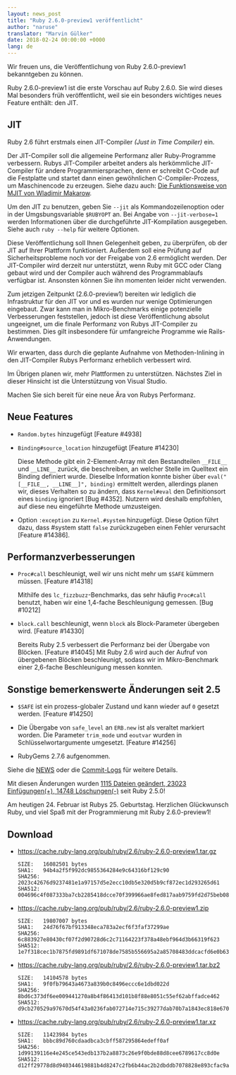 ```yaml
---
layout: news_post
title: "Ruby 2.6.0-preview1 veröffentlicht"
author: "naruse"
translator: "Marvin Gülker"
date: 2018-02-24 00:00:00 +0000
lang: de
---
```


Wir freuen uns, die Veröffentlichung von Ruby 2.6.0-preview1
bekanntgeben zu können.

Ruby 2.6.0-preview1 ist die erste Vorschau auf Ruby 2.6.0. Sie wird
dieses Mal besonders früh veröffentlicht, weil sie ein besonders
wichtiges neues Feature enthält: den JIT.

## JIT

Ruby 2.6 führt erstmals einen JIT-Compiler _(Just in Time Compiler)_ ein.

Der JIT-Compiler soll die allgemeine Performanz aller Ruby-Programme
verbessern. Rubys JIT-Compiler arbeitet anders als herkömmliche
JIT-Compiler für andere Programmiersprachen, denn er schreibt C-Code
auf die Festplatte und startet dann einen gewöhnlichen
C-Compiler-Prozess, um Maschinencode zu erzeugen. Siehe dazu auch:
[Die Funktionsweise von MJIT von Wladimir Makarow](https://github.com/vnmakarov/ruby/tree/rtl_mjit_branch#mjit-organization).

Um den JIT zu benutzen, geben Sie `--jit` als Kommandozeilenoption
oder in der Umgsbungsvariable `$RUBYOPT` an. Bei Angabe von
`--jit-verbose=1` werden Informationen über die durchgeführte
JIT-Kompilation ausgegeben. Siehe auch `ruby --help` für weitere
Optionen.

Diese Veröffentlichung soll Ihnen Gelegenheit geben, zu überprüfen, ob
der JIT auf Ihrer Plattform funktioniert. Außerdem soll eine Prüfung
auf Sicherheitsprobleme noch vor der Freigabe von 2.6 ermöglicht
werden. Der JIT-Compiler wird derzeit nur unterstützt, wenn Ruby mit
GCC oder Clang gebaut wird und der Compiler auch während des
Programmablaufs verfügbar ist. Ansonsten können Sie ihn momenten leider
nicht verwenden.

Zum jetzigen Zeitpunkt (2.6.0-preview1) bereiten wir lediglich die
Infrastruktur für den JIT vor und es wurden nur wenige Optimierungen
eingebaut. Zwar kann man in Mikro-Benchmarks einige potenzielle
Verbesserungen feststellen, jedoch ist diese Veröffentlichung absolut
ungeeignet, um die finale Performanz von Rubys JIT-Compiler zu
bestimmen. Dies gilt insbesondere für umfangreiche Programme wie
Rails-Anwendungen.

Wir erwarten, dass durch die geplante Aufnahme von Methoden-Inlining
in den JIT-Compiler Rubys Performanz erheblich verbessert wird.

Im Übrigen planen wir, mehr Plattformen zu unterstützen. Nächstes Ziel
in dieser Hinsicht ist die Unterstützung von Visual Studio.

Machen Sie sich bereit für eine neue Ära von Rubys Performanz.

## Neue Features

* `Random.bytes` hinzugefügt [Feature #4938]
* `Binding#source_location` hinzugefügt  [Feature #14230]

  Diese Methode gibt ein 2-Element-Array mit den Bestandteilen
  `__FILE__` und `__LINE__` zurück, die beschreiben, an welcher Stelle
  im Quelltext ein Binding definiert wurde. Dieselbe Information
  konnte bisher über `eval("[__FILE__, __LINE__]", binding)`
  ermittelt werden, allerdings planen wir, dieses Verhalten so zu
  ändern, dass `Kernel#eval` den Definitionsort eines `binding`
  ignoriert [Bug #4352]. Nutzern wird deshalb empfohlen, auf diese neu
  eingeführte Methode umzusteigen.

* Option `:exception` zu `Kernel.#system` hinzugefügt. Diese Option
  führt dazu, dass #system statt `false` zurückzugeben einen Fehler
  verursacht [Feature #14386].

## Performanzverbesserungen

* `Proc#call` beschleunigt, weil wir uns nicht mehr um `$SAFE` kümmern
  müssen. [Feature #14318]

  Mithilfe des `lc_fizzbuzz`-Benchmarks, das sehr häufig `Proc#call`
  benutzt, haben wir eine 1,4-fache Beschleunigung gemessen. [Bug #10212]

* `block.call` beschleunigt, wenn `block` als Block-Parameter
  übergeben wird. [Feature #14330]

  Bereits Ruby 2.5 verbessert die Performanz bei der Übergabe von
  Blöcken. [Feature #14045]
  Mit Ruby 2.6 wird auch der Aufruf von übergebenen Blöcken
  beschleunigt, sodass wir im Mikro-Benchmark einer 2,6-fache
  Beschleunigung messen konnten.

## Sonstige bemerkenswerte Änderungen seit 2.5

* `$SAFE` ist ein prozess-globaler Zustand und kann wieder auf `0` gesetzt
  werden. [Feature #14250]

* Die Übergabe von `safe_level` an `ERB.new` ist als veraltet
  markiert worden. Die Parameter `trim_mode` und `eoutvar` wurden in
  Schlüsselwortargumente umgesetzt. [Feature #14256]

* RubyGems 2.7.6 aufgenommen.

Siehe die [NEWS](https://github.com/ruby/ruby/blob/v2_6_0_preview1/NEWS)
oder die [Commit-Logs](https://github.com/ruby/ruby/compare/v2_5_0...v2_6_0_preview1)
für weitere Details.

Mit diesen Änderungen wurden
[1115 Dateien geändert, 23023 Einfügungen(+), 14748 Löschungen(-)](https://github.com/ruby/ruby/compare/v2_5_0...v2_6_0_preview1)
seit Ruby 2.5.0!

Am heutigen 24. Februar ist Rubys 25. Geburtstag.
Herzlichen Glückwunsch Ruby, und viel Spaß mit der Programmierung mit
Ruby 2.6.0-preview1!

## Download

* <https://cache.ruby-lang.org/pub/ruby/2.6/ruby-2.6.0-preview1.tar.gz>

      SIZE:   16082501 bytes
      SHA1:   94b4a2f5f992dc9855364284e9c64316bf129c90
      SHA256: 2023c42676d9237481e1a97157d5e2ecc10db5e320d5b9cf872ec1d293265d61
      SHA512: 004696c4f087333ba7cb2285418dcce70f399966ae8fed817aab9759fd2d75beb088c4aeb294fcd4260112e8422f490cd4dbdfce402d73f96bb679b8bb3e1607

* <https://cache.ruby-lang.org/pub/ruby/2.6/ruby-2.6.0-preview1.zip>

      SIZE:   19807007 bytes
      SHA1:   24d76f67bf913348eca783a2ecf6f3faf37299ae
      SHA256: 6c883927e80430cf07f2d90728d6c2c71164223f378a48ebf964d3b66319f623
      SHA512: 1e7f318cec1b7875fd9891df671078de7585b556695a2a85708483ddcacfd6e0b63b70ec2535e92ff981b4f72063721ed552df49688e066666fcd7ae520ae667

* <https://cache.ruby-lang.org/pub/ruby/2.6/ruby-2.6.0-preview1.tar.bz2>

      SIZE:   14104578 bytes
      SHA1:   9f0fb79643a4673a839b0c8496eccc6e1dbd022d
      SHA256: 8bd6c373df6ee009441270a8b4f86413d101b8f88e8051c55ef62abffadce462
      SHA512: d9cb270529a97670d54f43a0236fab072714e715c39277dab70b7a1843ec818e6700e47e1384c7256f9e0ae41ab2c0b768a0de38a5ecf4f4fff5da6ef5ad4944

* <https://cache.ruby-lang.org/pub/ruby/2.6/ruby-2.6.0-preview1.tar.xz>

      SIZE:   11423984 bytes
      SHA1:   bbbc89d760cdaadbca3cbff587295864edeff0af
      SHA256: 1d99139116e4e245ce543edb137b2a8873c26e9f0bde88d8cee6789617cc8d0e
      SHA512: d12ff29778d8d940344619881b4d8247c2fb6b44ac2b2dbddb7078828e893cfac9a5a95b5588f0afdbed52bdb6dea95cff1b9ce3ad47dfa62209e97dab8810b6
